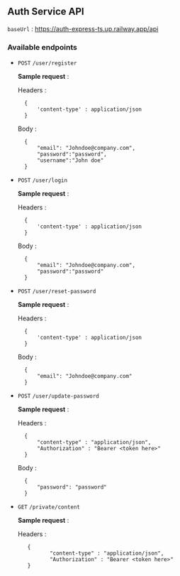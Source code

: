 ## Auth Service API


`baseUrl` : https://auth-express-ts.up.railway.app/api

### Available endpoints

- `POST` `/user/register` 
	
	**Sample request** : 

	Headers : 

	    {
		    'content-type' : application/json
	    }

	Body : 
		

		{
		    "email": "Johndoe@company.com",
		    "password":"password",
		    "username":"John doe"
		}
	

		


- `POST` `/user/login` 

	
	**Sample request** : 
	
	Headers : 

	    {
		    'content-type' : application/json
	    }

	Body : 
		

		{
		    "email": "Johndoe@company.com",
		    "password":"password"
		}
	
- `POST` `/user/reset-password` 
	
	**Sample request** : 

	Headers : 

	    {
		    'content-type' : application/json
	    }

	Body : 
		

		{
		    "email": "Johndoe@company.com"
		}
		
- `POST` `/user/update-password` 
	
	**Sample request** : 

	Headers : 		

	    {
		    "content-type" : "application/json",
		    "Authorization" : "Bearer <token here>"
	    }

	Body : 
		

		{
		    "password": "password"
		}

		
- `GET` `/private/content` 
	
	**Sample request** : 

	Headers : 
		
	
	     {
    		    "content-type" : "application/json",
    		    "Authorization" : "Bearer <token here>"
    	 }

